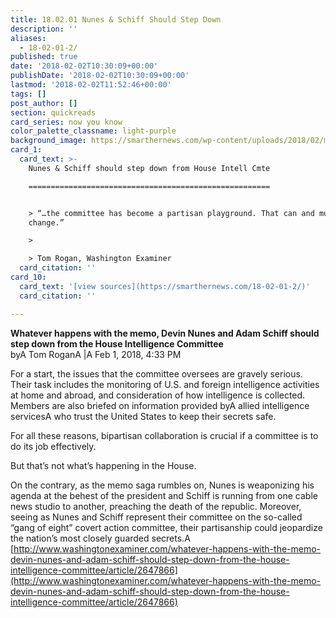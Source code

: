 ```yaml
---
title: 18.02.01 Nunes & Schiff Should Step Down
description: ''
aliases:
  - 18-02-01-2/
published: true
date: '2018-02-02T10:30:09+00:00'
publishDate: '2018-02-02T10:30:09+00:00'
lastmod: '2018-02-02T11:52:46+00:00'
tags: []
post_author: []
section: quickreads
card_series: now you know
color_palette_classname: light-purple
background_image: https://smarthernews.com/wp-content/uploads/2018/02/michael-271900-360x360.jpg
card_1:
  card_text: >-
    Nunes & Schiff should step down from House Intell Cmte

    ======================================================


    > “…the committee has become a partisan playground. That can and must
    change.”

    > 

    > Tom Rogan, Washington Examiner
  card_citation: ''
card_10:
  card_text: '[view sources](https://smarthernews.com/18-02-01-2/)'
  card_citation: ''

---
```

**Whatever happens with the memo, Devin Nunes and Adam Schiff should step down from the House Intelligence Committee**  
byA Tom RoganA |A Feb 1, 2018, 4:33 PM

For a start, the issues that the committee oversees are gravely serious. Their task includes the monitoring of U.S. and foreign intelligence activities at home and abroad, and consideration of how intelligence is collected. Members are also briefed on information provided byA allied intelligence servicesA who trust the United States to keep their secrets safe.

For all these reasons, bipartisan collaboration is crucial if a committee is to do its job effectively.

But that’s not what’s happening in the House.

On the contrary, as the memo saga rumbles on, Nunes is weaponizing his agenda at the behest of the president and Schiff is running from one cable news studio to another, preaching the death of the republic. Moreover, seeing as Nunes and Schiff represent their committee on the so-called “gang of eight” covert action committee, their partisanship could jeopardize the nation’s most closely guarded secrets.A [http://www.washingtonexaminer.com/whatever-happens-with-the-memo-devin-nunes-and-adam-schiff-should-step-down-from-the-house-intelligence-committee/article/2647866](http://www.washingtonexaminer.com/whatever-happens-with-the-memo-devin-nunes-and-adam-schiff-should-step-down-from-the-house-intelligence-committee/article/2647866)